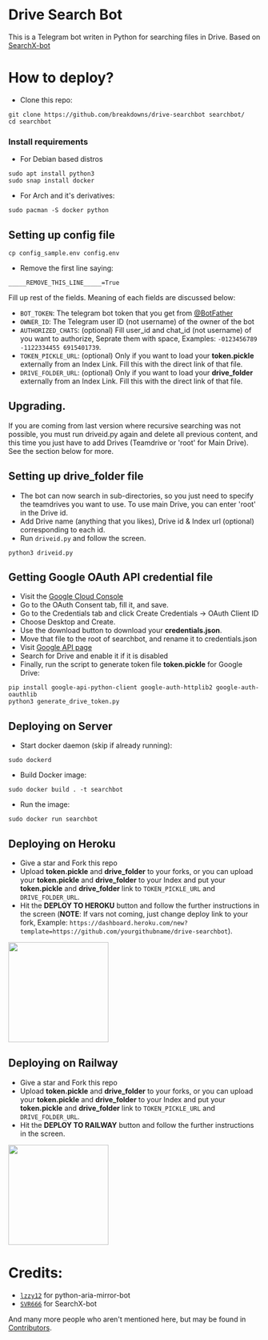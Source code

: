 # Drive Search Bot

This is a Telegram bot writen in Python for searching files in Drive. Based on [SearchX-bot](https://github.com/SVR666/SearchX-bot)

# How to deploy?

- Clone this repo:
```
git clone https://github.com/breakdowns/drive-searchbot searchbot/
cd searchbot
```

### Install requirements

- For Debian based distros
```
sudo apt install python3
sudo snap install docker 
```
- For Arch and it's derivatives:
```
sudo pacman -S docker python
```

## Setting up config file
```
cp config_sample.env config.env
```
- Remove the first line saying:
```
_____REMOVE_THIS_LINE_____=True
```
Fill up rest of the fields. Meaning of each fields are discussed below:
- `BOT_TOKEN`: The telegram bot token that you get from [@BotFather](https://t.me/BotFather)
- `OWNER_ID`: The Telegram user ID (not username) of the owner of the bot
- `AUTHORIZED_CHATS`: (optional) Fill user_id and chat_id (not username) of you want to authorize, Seprate them with space, Examples: `-0123456789 -1122334455 6915401739`.
- `TOKEN_PICKLE_URL`: (optional) Only if you want to load your **token.pickle** externally from an Index Link. Fill this with the direct link of that file.
- `DRIVE_FOLDER_URL`: (optional) Only if you want to load your **drive_folder** externally from an Index Link. Fill this with the direct link of that file.

## Upgrading.

If you are coming from last version where recursive searching was not possible, you must run driveid.py again and delete all previous content, and this time you just have to add Drives (Teamdrive or 'root' for Main Drive). See the section below for more.


## Setting up drive_folder file

- The bot can now search in sub-directories, so you just need to specify the teamdrives you want to use. To use main Drive, you can enter 'root' in the Drive id.
- Add Drive name (anything that you likes), Drive id & Index url (optional) corresponding to each id.
- Run `driveid.py` and follow the screen.
```
python3 driveid.py
```

## Getting Google OAuth API credential file

- Visit the [Google Cloud Console](https://console.developers.google.com/apis/credentials)
- Go to the OAuth Consent tab, fill it, and save.
- Go to the Credentials tab and click Create Credentials -> OAuth Client ID
- Choose Desktop and Create.
- Use the download button to download your **credentials.json**.
- Move that file to the root of searchbot, and rename it to credentials.json
- Visit [Google API page](https://console.developers.google.com/apis/library)
- Search for Drive and enable it if it is disabled
- Finally, run the script to generate token file **token.pickle** for Google Drive:
```
pip install google-api-python-client google-auth-httplib2 google-auth-oauthlib
python3 generate_drive_token.py
```

## Deploying on Server
- Start docker daemon (skip if already running):
```
sudo dockerd
```
- Build Docker image:
```
sudo docker build . -t searchbot
```
- Run the image:
```
sudo docker run searchbot
```

## Deploying on Heroku
- Give a star and Fork this repo
- Upload **token.pickle** and **drive_folder** to your forks, or you can upload your **token.pickle** and **drive_folder** to your Index and put your **token.pickle** and **drive_folder** link to `TOKEN_PICKLE_URL` and `DRIVE_FOLDER_URL`.
- Hit the **DEPLOY TO HEROKU** button and follow the further instructions in the screen (**NOTE**: If vars not coming, just change deploy link to your fork, Example: `https://dashboard.heroku.com/new?template=https://github.com/yourgithubname/drive-searchbot`).

<p><a href="https://heroku.com/deploy"> <img src="https://img.shields.io/badge/Deploy%20to%20Heroku-blueviolet?style=for-the-badge&logo=heroku" width="200""/></a></p>

## Deploying on Railway
- Give a star and Fork this repo
- Upload **token.pickle** and **drive_folder** to your forks, or you can upload your **token.pickle** and **drive_folder** to your Index and put your **token.pickle** and **drive_folder** link to `TOKEN_PICKLE_URL` and `DRIVE_FOLDER_URL`.
- Hit the **DEPLOY TO RAILWAY** button and follow the further instructions in the screen.

<p><a href="https://railway.app/new/template?template=https://railway.app/new/template?template=https%3A%2F%2Fgithub.com%2Fbreakdowns%2Fdrive-searchbot&plugins=postgresql&envs=BOT_TOKEN%2COWNER_ID%2CAUTHORIZED_CHATS%2CTOKEN_PICKLE_URL%2CDRIVE_FOLDER_URL&optionalEnvs=AUTHORIZED_CHATS%2CTOKEN_PICKLE_URL%2CDRIVE_FOLDER_URL&BOT_TOKENDesc=The+Telegram+bot+token+that+you+get+from+https%3A%2F%2Ft.me%2FBotFather.&OWNER_IDDesc=The+Telegram+User+ID+of+the+Owner+of+the+Bot.+Get+it+by+using+%2Finfo+in+https%3A%2F%2Ft.me%2FMissRose_bot.&AUTHORIZED_CHATSDesc=Fill+User+ID+and+Chat+ID+of+you+want+to+authorize%2C+Seprate+them+with+space.&TOKEN_PICKLE_URLDesc=Only+if+you+want+to+load+your+token.pickle+externally+from+an+index+link.+Fill+this+with+the+direct+link+of+that+file.&DRIVE_FOLDER_URLDesc=Only+if+you+want+to+load+your+drive_folder+externally+from+an+index+link.+Fill+this+with+the+direct+link+of+that+file.&referralCode=Hafitz"> <img src="https://img.shields.io/badge/Deploy%20to%20Railway-blueviolet?style=for-the-badge&logo=railway" width="200""/></a></p>

# Credits:

- [`lzzy12`](https://github.com/lzzy12) for python-aria-mirror-bot
- [`SVR666`](https://github.com/SVR666) for SearchX-bot

And many more people who aren't mentioned here, but may be found in [Contributors](https://github.com/breakdowns/drive-searchbot/graphs/contributors).
